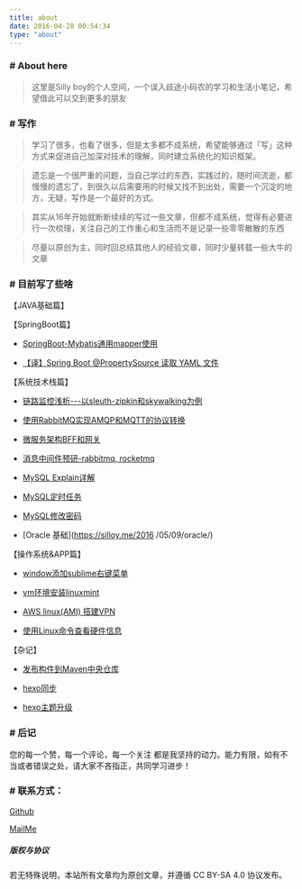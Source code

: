 ```yaml
---
title: about
date: 2016-04-28 00:54:34
type: "about"
---
```


### # About here

>  这里是Silly boy的个人空间，一个误入歧途小码农的学习和生活小笔记，希望借此可以交到更多的朋友

### # 写作

> 学习了很多，也看了很多，但是太多都不成系统，希望能够通过「写」这种方式来促进自己加深对技术的理解，同时建立系统化的知识框架。

> 遗忘是一个很严重的问题，当自己学过的东西，实践过的，随时间流逝，都慢慢的遗忘了，到很久以后需要用的时候又找不到出处，需要一个沉淀的地方，无疑，写作是一个最好的方式。

> 其实从16年开始就断断续续的写过一些文章，但都不成系统，觉得有必要进行一次梳理，关注自己的工作重心和生活而不是记录一些零零散散的东西

> 尽量以原创为主，同时回总结其他人的经验文章，同时少量转载一些大牛的文章


### # 目前写了些啥

【JAVA基础篇】

【SpringBoot篇】

- [SpringBoot-Mybatis通用mapper使用](https://silloy.me/2018/06/15/SpringBoot-Mybatis%E9%80%9A%E7%94%A8mapper%E4%BD%BF%E7%94%A8/)

- [【译】Spring Boot @PropertySource 读取 YAML 文件](https://silloy.me/2018/08/31/Spring%20Boot%20@PropertySource%20%E8%AF%BB%E5%8F%96%20YAML%20%E6%96%87%E4%BB%B6/)

【系统技术栈篇】

- [链路监控浅析---以sleuth-zipkin和skywalking为例](https://silloy.me/2018/01/02/%E9%93%BE%E8%B7%AF%E7%9B%91%E6%8E%A7%E6%B5%85%E6%9E%90---%E4%BB%A5sleuth-zipkin%E5%92%8Cskywalking%E4%B8%BA%E4%BE%8B/)

- [使用RabbitMQ实现AMQP和MQTT的协议转换](https://silloy.me/2018/04/13/%E4%BD%BF%E7%94%A8RabbitMQ%E5%AE%9E%E7%8E%B0AMQP%E5%92%8CMQTT%E7%9A%84%E5%8D%8F%E8%AE%AE%E8%BD%AC%E6%8D%A2/)

- [微服务架构BFF和网关](https://silloy.me/2018/09/05/%E5%BE%AE%E6%9C%8D%E5%8A%A1%E6%9E%B6%E6%9E%84BFF%E5%92%8C%E7%BD%91%E5%85%B3/)

- [消息中间件预研-rabbitmq, rocketmq](https://silloy.me/2018/01/04/%E6%B6%88%E6%81%AF%E4%B8%AD%E9%97%B4%E4%BB%B6%E9%A2%84%E7%A0%94-kafka,%20rabbitmq,%20rocketmq/)

- [MySQL Explain详解](https://silloy.me/2018/08/08/MySQL%20Explain%E8%AF%A6%E8%A7%A3/)

- [MySQL定时任务](https://silloy.me/2016/08/04/MySQL%E5%AE%9A%E6%97%B6%E4%BB%BB%E5%8A%A1/)

- [MySQL修改密码](https://silloy.me/2016/06/27/MySQL%E4%BF%AE%E6%94%B9%E5%AF%86%E7%A0%81/)

- [Oracle 基础](https://silloy.me/2016  /05/09/oracle/)

【操作系统&APP篇】

- [window添加sublime右键菜单](https://silloy.me/2016/06/28/window%E6%B7%BB%E5%8A%A0sublime%E5%8F%B3%E9%94%AE%E8%8F%9C%E5%8D%95/)

- [vm环境安装linuxmint](https://silloy.me/2016/05/14/vm%E7%8E%AF%E5%A2%83%E5%AE%89%E8%A3%85linuxmint/)

- [AWS linux(AMI) 搭建VPN][aws-vpn]

- [使用Linux命令查看硬件信息](https://silloy.me/2016/07/20/使用Linux命令查看硬件信息/)

【杂记】

- [发布构件到Maven中央仓库](https://silloy.me/2018/06/19/%E5%8F%91%E5%B8%83%E6%9E%84%E4%BB%B6%E5%88%B0Maven%E4%B8%AD%E5%A4%AE%E4%BB%93%E5%BA%93/)

- [hexo同步](https://silloy.me/2016/06/22/hexo%E5%90%8C%E6%AD%A5/)

- [hexo主题升级](https://silloy.me/2018/03/01/hexo%E4%B8%BB%E9%A2%98%E5%8D%87%E7%BA%A7/)





### # 后记

您的每一个赞，每一个评论，每一个关注 都是我坚持的动力。能力有限，如有不当或者错误之处，请大家不吝指正，共同学习进步！

### # 联系方式：

[Github](https://github.com/silloy)

[MailMe](mailto:sshzh90@gmail.com)


##### 版权与协议

若无特殊说明，本站所有文章均为原创文章，并遵循 CC BY-SA 4.0 协议发布。


[aws-vpn]: https://silloy.me/2016/11/02/AWS%20linux(AMI)%20%E6%90%AD%E5%BB%BAVPN/